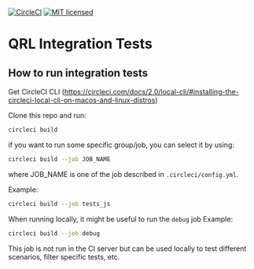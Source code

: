 [![CircleCI](https://circleci.com/gh/theQRL/integration_tests.svg?style=svg)](https://circleci.com/gh/theQRL/integration_tests)
[![MIT licensed](https://img.shields.io/badge/license-MIT-blue.svg)](https://raw.githubusercontent.com/theQRL/qrllib/master/LICENSE)

# QRL Integration Tests

## How to run integration tests

Get CircleCI CLI (https://circleci.com/docs/2.0/local-cli/#installing-the-circleci-local-cli-on-macos-and-linux-distros)

Clone this repo and run:

```bash
circleci build
```

if you want to run some specific group/job, you can select it by using:
```bash
circleci build --job JOB_NAME
```

where JOB_NAME is one of the job described in `.circleci/config.yml`.

Example:
```bash
circleci build --job tests_js
```

When running locally, it might be useful to run the `debug` job
Example:
```bash
circleci build --job debug
```
This job is not run in the CI server but can be used locally to test different scenarios, filter specific tests, etc.